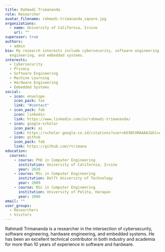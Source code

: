 ```yaml
---
title: Rahmadi Trimananda
role: Researcher
avatar_filename: rahmadi-trimananda_square.jpg
organizations:
  - name: University of California, Irvine
    url: ""
superuser: true
authors:
  - admin
bio: My research interests include cybersecurity, software engineering, hardware
  engineering, and embedded systems.
interests:
  - Cybersecurity
  - Privacy
  - Software Engineering
  - Machine Learning
  - Hardware Engineering
  - Embedded Systems
social:
  - icon: envelope
    icon_pack: fas
    link: "#contact"
  - icon_pack: fab
    icon: linkedin
    link: https://www.linkedin.com/in/rahmadi-trimananda/
  - icon: google-scholar
    icon_pack: ai
    link: https://scholar.google.co.id/citations?user=bO3NtXMAAAAJ&hl=en
  - icon: github
    icon_pack: fab
    link: https://github.com/rtrimana
education:
  courses:
    - course: PhD in Computer Engineering
      institution: University of California, Irvine
      year: 2020
    - course: MSc in Computer Engineering
      institution: Delft University of Technology
      year: 2009
    - course: BSc in Computer Engineering
      institution: University of Pelita, Harapan
      year: 2006
email: ""
user_groups:
  - Researchers
  - Visitors
---
```

Rahmadi Trimananda is a researcher in the intersection of cybersecurity, software engineering, hardware engineering, and embedded systems. He has been an excellent technical contributor in both industry and academia for more than 10 years of experience in software and hardware.
